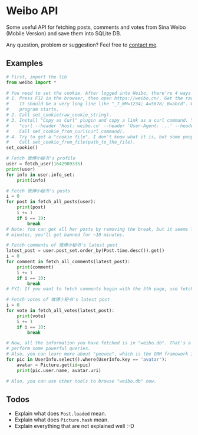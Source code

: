 # Weibo API

Some useful API for fetching posts, comments and votes from Sina Weibo (Mobile Version) and save them into SQLite DB.

Any question, problem or suggestion? Feel free to [contact me](mailto:hypercube@0x01.me).

## Examples

```Python
# First, import the lib
from weibo import *

# You need to set the cookie. After logged into Weibo, there're 4 ways to do that (choose any one of them):
# 1. Press F12 in the browser, then open https://weibo.cn/. Get the raw cookie string at "Request Headers" -> "Cookie";
#    It should be a very long line like "_T_WM=1234; A=5678; B=abcd". Write it to a file called "cookie.txt" before the
#    program starts.
# 2. Call set_cookie(raw_cookie_string).
# 3. Install "Copy as Curl" plugin and copy a link as a curl command. You should get something a very long line like
#    "curl --header 'Host: weibo.cn' --header 'User-Agent: ...' --header 'Cookie: a=1; b=2; c=3' 'https://weibo.cn/'".
#    Call set_cookie_from_curl(curl_command).
# 4. Try to get a "cookie file". I don't know what it is, but some people told me it's pretty easy to get.
#    Call set_cookie_from_file(path_to_the_file).
set_cookie()

# Fetch 微博小秘书's profile
user = fetch_user(1642909335)
print(user)
for info in user.info_set:
    print(info)

# Fetch 微博小秘书's posts
i = 0
for post in fetch_all_posts(user):
    print(post)
    i += 1
    if i == 10:
        break
# Note: You can get all her posts by removing the break, but it seems like if you send more that ~500 requests in ~10
# minutes, you'll get banned for ~10 minutes.

# Fetch comments of 微博小秘书's latest post
latest_post = user.post_set.order_by(Post.time.desc()).get()
i = 0
for comment in fetch_all_comments(latest_post):
    print(comment)
    i += 1
    if i == 10:
        break
# FYI: If you want to fetch comments begin with the 5th page, use fetch_all_comments(latest_post, page=5).

# Fetch votes of 微博小秘书's latest post
i = 0
for vote in fetch_all_votes(latest_post):
    print(vote)
    i += 1
    if i == 10:
        break

# Now, all the information you have fetched is in "weibo.db". That's a SQLite database. You can learn more about SQL to
# perform some powerful queries.
# Also, you can learn more about "peewee", which is the ORM framework I'm using.
for pic in UserInfo.select().where(UserInfo.key == 'avatar'):
    avatar = Picture.get(id=pic)
    print(pic.user.name, avatar.uri)

# Also, you can use other tools to browse "weibo.db" now.
```

## Todos

- Explain what does `Post.loaded` mean.
- Explain what does `Picture.hash` mean.
- Explain everything that are not explained well :-D
